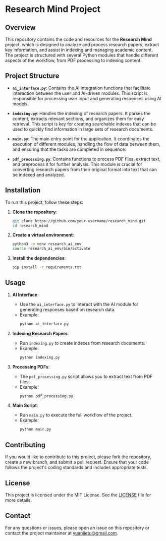 
# Research Mind Project

## Overview

This repository contains the code and resources for the **Research Mind** project, which is designed to analyze and process research papers, extract key information, and assist in indexing and managing academic content. The project is structured with several Python modules that handle different aspects of the workflow, from PDF processing to indexing content.

## Project Structure

- **`ai_interface.py`**: Contains the AI integration functions that facilitate interaction between the user and AI-driven modules. This script is responsible for processing user input and generating responses using AI models.

- **`indexing.py`**: Handles the indexing of research papers. It parses the content, extracts relevant sections, and organizes them for easy retrieval. This script is key for creating searchable indexes that can be used to quickly find information in large sets of research documents.

- **`main.py`**: The main entry point for the application. It coordinates the execution of different modules, handling the flow of data between them, and ensuring that the tasks are completed in sequence.

- **`pdf_processing.py`**: Contains functions to process PDF files, extract text, and preprocess it for further analysis. This module is crucial for converting research papers from their original format into text that can be indexed and analyzed.

## Installation

To run this project, follow these steps:

1. **Clone the repository**:
   ```bash
   git clone https://github.com/your-username/research_mind.git
   cd research_mind
   ```

2. **Create a virtual environment**:
   ```bash
   python3 -m venv research_ai_env
   source research_ai_env/bin/activate
   ```

3. **Install the dependencies**:
   ```bash
   pip install -r requirements.txt
   ```

## Usage

1. **AI Interface**: 
   - Use the `ai_interface.py` to interact with the AI module for generating responses based on research data.
   - Example:
     ```bash
     python ai_interface.py
     ```

2. **Indexing Research Papers**:
   - Run `indexing.py` to create indexes from research documents.
   - Example:
     ```bash
     python indexing.py
     ```

3. **Processing PDFs**:
   - The `pdf_processing.py` script allows you to extract text from PDF files.
   - Example:
     ```bash
     python pdf_processing.py
     ```

4. **Main Script**:
   - Run `main.py` to execute the full workflow of the project.
   - Example:
     ```bash
     python main.py
     ```

## Contributing

If you would like to contribute to this project, please fork the repository, create a new branch, and submit a pull request. Ensure that your code follows the project's coding standards and includes appropriate tests.

## License

This project is licensed under the MIT License. See the [LICENSE](LICENSE) file for more details.

## Contact

For any questions or issues, please open an issue on this repository or contact the project maintainer at yuanjietu@gmail.com.

